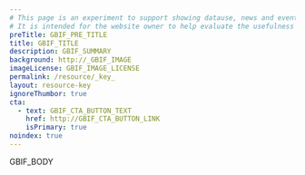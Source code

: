 ```yaml
---
# This page is an experiment to support showing datause, news and events via GBIF APIs. 
# It is intended for the website owner to help evaluate the usefulness and quality.
preTitle: GBIF_PRE_TITLE
title: GBIF_TITLE
description: GBIF_SUMMARY
background: http://_GBIF_IMAGE
imageLicense: GBIF_IMAGE_LICENSE
permalink: /resource/_key_
layout: resource-key
ignoreThumbor: true
cta:
  - text: GBIF_CTA_BUTTON_TEXT
    href: http://GBIF_CTA_BUTTON_LINK
    isPrimary: true
noindex: true
---
```

GBIF_BODY